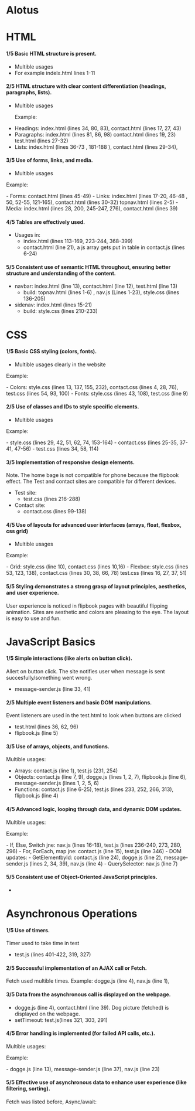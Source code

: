 # Alotus

# HTML
#### 1/5 Basic HTML structure is present.
- Multible usages
- For example indelx.html lines 1-11

#### 2/5 HTML structure with clear content differentiation (headings, paragraphs, lists).
- Multible usages
  <p>Example:</p>
- Headings: index.html (lines 34, 80, 83), contact.html (lines 17, 27, 43)
- Paragraphs: index.html (lines 81, 86, 98) contact.html (lines 19, 23) test.html (lines 27-32)
- Lists: index.html (lines 36-73 , 181-188 ), contact.html (lines 29-34), 

#### 3/5 Use of forms, links, and media.
- Multible usages
 <p>Example:</p>
-  Forms: contact.html (lines 45-49)
- Links: index.html (lines 17-20, 46-48 , 50, 52-55, 121-165), contact.html (lines 30-32) topnav.html (lines 2-5)
- Media: index.html (lines 28, 200, 245-247, 276), contact.html (lines 39)

#### 4/5 Tables are effectively used.
- Usages in:
  - index.html (lines 113-169, 223-244, 368-399)
  - contact.html (line 21), a js array gets put in table in contact.js (lines 6-24)

#### 5/5 Consistent use of semantic HTML throughout, ensuring better structure and understanding of the content.
- navbar: index.html (line 13), contact.html (line 12), test.html (line 13)
  - build: topnav.html (lines 1-6) , nav.js (Lines 1-23), style.css (lines 136-205)
- sidenav: index.html (lines 15-21)
  - build: style.css (lines 210-233)


# CSS 

#### 1/5 Basic CSS styling (colors, fonts).
- Multible usages clearly in the website
 <p>Example:</p>
- Colors: style.css (lines 13, 137, 155, 232), contact.css (lines 4, 28, 76), test.css (lines 54, 93, 100)
- Fonts: style.css (lines 43, 108), test.css (line 9)

#### 2/5 Use of classes and IDs to style specific elements.
- Multible usages
 <p>Example:</p>
- style.css (lines 29, 42, 51, 62, 74, 153-164)
- contact.css (lines 25-35, 37-41, 47-56)
- test.css (lines 34, 58, 114)


#### 3/5 Implementation of responsive design elements.
Note. The home bage is not compatible for phone because the flipbook effect. The Test and contact sites are compatible for different devices.
- Test site:
  - test.css (lines 216-288)
- Contact site:
  - contact.css (lines 99-138)


#### 4/5 Use of layouts for advanced user interfaces (arrays, float, flexbox, css grid)
- Multible usages
 <p>Example:</p>
- Grid: style.css (line 10), contact.css (lines 10,16)
- Flexbox: style.css (lines 53, 123, 138), contact.css (lines 30, 38, 66, 78) test.css (lines 16, 27, 37, 51)

#### 5/5 Styling demonstrates a strong grasp of layout principles, aesthetics, and user experience.
User experience is noticed in flipbook pages with beautiful flipping animation. Sites are aesthetic and colors are pleasing to the eye. The layout is easy to use and fun. 

# JavaScript Basics

#### 1/5 Simple interactions (like alerts on button click).
Allert on button click. The site notifies user when message is sent succesfully/something went wrong. 
- message-sender.js (line 33, 41) 


#### 2/5 Multiple event listeners and basic DOM manipulations.
Event listeners are used in the test.html to look when buttons are clicked
- test.html (lines 36, 62, 96)
- flipbook.js (line 5)


#### 3/5 Use of arrays, objects, and functions.
Multible usages:
- Arrays: contact.js (line 1), test.js (231, 254)
- Objects: contact.js (line 7, 9), dogge.js (lines 1, 2, 7), flipbook.js (line 6), message-sender.js (lines 1, 2, 5, 6)
- Functions: contact.js (line 6-25), test.js (lines 233, 252, 266, 313), flipbook.js (line 4)


#### 4/5 Advanced logic, looping through data, and dynamic DOM updates.
Multible usages:
 <p>Example:</p>
-  If, Else, Switch jne: nav.js (lines 16-18), test.js (lines 236-240, 273, 280, 296)
-  For, ForEach, map jne: contact.js (line 15), test.js (line 346)
- DOM updates:
  - GetElementbyId: contact.js (line 24), dogge.js (line 2), message-sender.js (lines 2, 34, 39), nav.js (line 4)
  - QuerySelector: nav.js (line 7)

#### 5/5 Consistent use of Object-Oriented JavaScript principles.
-

# Asynchronous Operations

#### 1/5 Use of timers.
Timer used to take time in test
- test.js (lines 401-422, 319, 327)

#### 2/5 Successful implementation of an AJAX call or Fetch.
Fetch used multible times.
Example: dogge.js (line 4), nav.js (line 1), 

#### 3/5 Data from the asynchronous call is displayed on the webpage.
- dogge.js (line 4), contact.html (line 39). Dog picture (fetched) is displayed on the webpage. 
- setTimeout: test.js(lines 321, 303, 291)


#### 4/5 Error handling is implemented (for failed API calls, etc.).
Multible usages:
 <p>Example:</p>
- dogge.js (line 13), message-sender.js (line 37), nav.js (line 23)

#### 5/5 Effective use of asynchronous data to enhance user experience (like filtering, sorting).
Fetch was listed before,
Async/await: 
